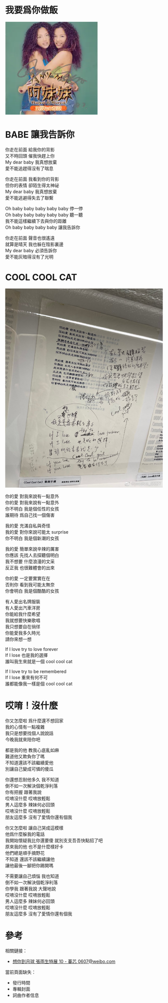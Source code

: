 # 我要爲你做飯

![封面](cover.png)

# BABE 讓我告訴你

你走在前面 給我你的背影  
又不時回頭 催我快趕上你  
My dear baby 我真想放棄  
愛不能追趕得沒有了喘息

你走在前面 我看到你的背影  
但你的表情 卻陌生得太神祕  
My dear baby 我真想放棄  
愛不能逃避得失去了聯繫

Oh baby baby baby baby baby 停一停  
Oh baby baby baby baby baby 聽一聽  
我不能這樣繼續下去與你的距離  
Oh baby baby baby baby 讓我告訴你

你走在前面 聲音也很遙遠  
就算是晴天 我也躲在陰影裏邊  
My dear baby 必須告訴你  
愛不能灰暗得沒有了光明

# COOL COOL CAT

![歌詞手稿](./cool-cool-cat.jpg)

你的愛 對我來說有一點意外  
你的愛 對我來說有一點意外  
你不明白 我是個任性的女孩  
誰期待 爲自己找一個傷害

我的愛 充滿自私與奇怪  
我的愛 對你來說可能太 surprise  
你不明白 我是個新潮的女孩

我的愛 簡單來說辛辣的厲害  
你應該 先找人去探聽個明白  
我不想要 什麼浪漫的文采  
反正我 也很難體會的出來

你的愛 一定要實實在在  
否則你 看到我可能太無奈  
你會明白 我是個酷酷的女孩

有人愛出名牌服裝  
有人愛出汽車洋房  
你能給我什麼希望  
我就想要快樂歌唱  
我只想要自在徜徉  
你能愛我多久時光  
請你來想一想

If I love try to love forever  
If I lose 也是我的選擇  
誰叫我生來就是一個 cool cool cat

If I love try to be remembered  
If I lose 重來有何不可  
誰都能像我一樣是個 cool cool cat

# 哎唷！沒什麼

你又怎麼啦 爲什麼還不想回家  
我的心情有一點複雜  
我只是想要找個人說說話  
今晚我就來陪你吧

都是我的他 教我心底亂如麻  
難道他又欺負你了嗎  
不知道還該不該繼續愛他  
別讓自己變成可憐的傻瓜

你還想忍耐他多久 我不知道  
倒不如一次解決個乾淨利落  
你有把握 跟著我說  
哎唷沒什麼 哎唷放輕鬆  
男人這麼多 辣妹何必回頭  
哎唷沒什麼 哎唷放輕鬆  
朋友這麼多 沒有了愛情你還有個我

你又怎麼啦 讓自己哭成這模樣  
他爲什麼躲我的電話  
我開始懷疑我比你還要傻 就別支支吾吾快點招了吧  
原來我的他 也不是什麼樣好卡  
他們總是順手摘野花  
不知道 還該不該繼續讓他  
讓他最後一腳把你踢開嗎

不需要讓自己煩惱 我也知道  
倒不如一次解決個乾淨利落  
你學我 跟著我說 大聲地說  
哎唷沒什麼 哎唷放輕鬆  
男人這麼多 辣妹何必回頭  
哎唷沒什麼 哎唷放輕鬆  
朋友這麼多 沒有了愛情你還有個我

# 參考

相關鏈接：

-   [想你到月球 張雨生特展 10 - 蓁芯 0607@weibo.com​](https://weibo.com/2567125954/MmMXSgknO)

當前頁面缺失：

-   發行時間
-   專輯封面
-   詞曲作者信息
